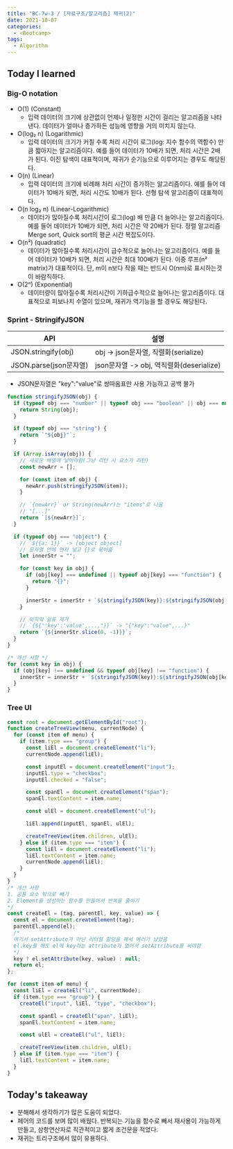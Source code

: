 ```yaml
---
title: "BC-7w-3 / [자료구조/알고리즘] 재귀(2)"
date: 2021-10-07
categories:
  - <Bootcamp>
tags:
  - Algorithm
---
```


## Today I learned

<!-- ## Algorithm Test 02 효율적인 피보나치 ☆☆

 ```js
function func(n) {
  // 배열로 피보나치를 선언(초기값)
  const listOfFib = [0, 1];

  const pushFibonacci = (n) => {
    // n 인덱스가 있으면 그데로 반환
    if (listOfFib[n] !== undefined) {
      return listOfFib[n];
      // n 인덱스가 없으면 n-2 인덱스와 n-1 인덱스를 더해서 생성 할당
      // 이 과정에서 재귀적으로 배열을 채워나감
    } else {
      listOfFib[n] = pushFibonacci(n - 2) + pushFibonacci(n - 1);
      // 배열을 채운 뒤 반환
      return listOfFib[n];
    }
  };

  return pushFibonacci(n);
}
``` -->

### Big-O notation

- O(1) (Constant)
  - 입력 데이터의 크기에 상관없이 언제나 일정한 시간이 걸리는 알고리즘을 나타낸다. 데이터가 얼마나 증가하든 성능에 영향을 거의 미치지 않는다.
- O(log₂ n) (Logarithmic)
  - 입력 데이터의 크기가 커질 수록 처리 시간이 로그(log: 지수 함수의 역함수) 만큼 짧아지는 알고리즘이다. 예를 들어 데이터가 10배가 되면, 처리 시간은 2배가 된다. 이진 탐색이 대표적이며, 재귀가 순기능으로 이루어지는 경우도 해당된다.
- O(n) (Linear)
  - 입력 데이터의 크기에 비례해 처리 시간이 증가하는 알고리즘이다. 예를 들어 데이터가 10배가 되면, 처리 시간도 10배가 된다. 선형 탐색 알고리즘이 대표적이다.
- O(n log₂ n) (Linear-Logarithmic)
  - 데이터가 많아질수록 처리시간이 로그(log) 배 만큼 더 늘어나는 알고리즘이다. 예를 들어 데이터가 10배가 되면, 처리 시간은 약 20배가 된다. 정렬 알고리즘 Merge sort, Quick sort의 평균 시간 복잡도이다.
- O(n²) (quadratic)
  - 데이터가 많아질수록 처리시간이 급수적으로 늘어나는 알고리즘이다. 예를 들어 데이터가 10배가 되면, 처리 시간은 최대 100배가 된다. 이중 루프(n² matrix)가 대표적이다. 단, m이 n보다 작을 때는 반드시 O(nm)로 표시하는것이 바람직하다.
- O(2ⁿ) (Exponential)
  - 데이터량이 많아질수록 처리시간이 기하급수적으로 늘어나는 알고리즘이다. 대표적으로 피보나치 수열이 있으며, 재귀가 역기능을 할 경우도 해당된다.

### Sprint - StringifyJSON

| API                    | 설명                                     |
| ---------------------- | ---------------------------------------- |
| JSON.stringify(obj)    | obj -> json문자열, 직렬화(serialize)     |
| JSON.parse(json문자열) | json문자열 -> obj, 역직렬화(deserialize) |

- JSON문자열은 \"key\":\"value"로 쌍따옴표만 사용 가능하고 공백 불가

```js
function stringifyJSON(obj) {
  if (typeof obj === "number" || typeof obj === "boolean" || obj === null) {
    return String(obj);
  }

  if (typeof obj === "string") {
    return `"${obj}"`;
  }

  if (Array.isArray(obj)) {
    // 새로운 배열에 넣어야함(그냥 리턴 시 요소가 리턴)
    const newArr = [];

    for (const item of obj) {
      newArr.push(stringifyJSON(item));
    }

    // `{newArr}` or String(newArr)는 "items"로 나옴
    // "[...]"
    return `[${newArr}]`;
  }

  if (typeof obj === "object") {
    // `${{a: 1}}` -> [object object]
    // 문자열 안에 먼저 넣고 {}로 묶어줌
    let innerStr = "";

    for (const key in obj) {
      if (obj[key] === undefined || typeof obj[key] === "function") {
        return "{}";
      }

      innerStr = innerStr + `${stringifyJSON(key)}:${stringifyJSON(obj[key])},`;
    }

    // 마지막 쉼표 제거
    // `{${"'key':'value',...,"}}` -> "{"key":"value",...}"
    return `{${innerStr.slice(0, -1)}}`;
  }
}

/* 개선 사항 */
for (const key in obj) {
  if (obj[key] !== undefined && typeof obj[key] !== "function") {
    innerStr = innerStr + `${stringifyJSON(key)}:${stringifyJSON(obj[key])},`;
  }
}
```

### Tree UI

```js
const root = document.getElementById("root");
function createTreeView(menu, currentNode) {
  for (const item of menu) {
    if (item.type === "group") {
      const liEl = document.createElement("li");
      currentNode.append(liEl);

      const inputEl = document.createElement("input");
      inputEl.type = "checkbox";
      inputEl.checked = "false";

      const spanEl = document.createElement("span");
      spanEl.textContent = item.name;

      const ulEl = document.createElement("ul");

      liEl.append(inputEl, spanEl, ulEl);

      createTreeView(item.children, ulEl);
    } else if (item.type === "item") {
      const liEl = document.createElement("li");
      liEl.textContent = item.name;
      currentNode.append(liEl);
    }
  }
}
/* 개선 사항
1. 공통 요소 밖으로 빼기
2. Element를 생성하는 함수를 만들어서 반복을 줄이기
*/
const createEl = (tag, parentEl, key, value) => {
  const el = document.createElement(tag);
  parentEl.append(el);
  /* 
  여기서 setAttribute가 아닌 리터럴 할당을 해서 에러가 났었음
  el.key를 해도 el에 key라는 attribute가 없어서 setAttribute를 써야함
  */
  key ? el.setAttribute(key, value) : null;
  return el;
};

for (const item of menu) {
  const liEl = createEl("li", currentNode);
  if (item.type === "group") {
    createEl("input", liEl, "type", "checkbox");

    const spanEl = createEl("span", liEl);
    spanEl.textContent = item.name;

    const ulEl = createEl("ul", liEl);

    createTreeView(item.children, ulEl);
  } else if (item.type === "item") {
    liEl.textContent = item.name;
  }
}
```

## Today's takeaway

- 분해해서 생각하기가 많은 도움이 되었다.
- 페어의 코드를 보며 많이 배웠다. 반복되는 기능을 함수로 빼서 재사용이 가능하게 만들고, 삼항연산자로 직관적이고 짧게 조건문을 적었다.
- 재귀는 트리구조에서 많이 유용하다.
